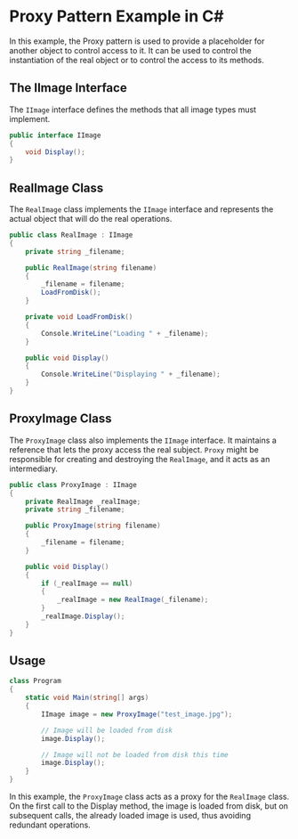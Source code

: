 # Proxy Pattern Example in C#

In this example, the Proxy pattern is used to provide a placeholder for another object to control access to it.
It can be used to control the instantiation of the real object or to control the access to its methods.

## The IImage Interface

The `IImage` interface defines the methods that all image types must implement.

```C#
public interface IImage
{
    void Display();
}
```

## RealImage Class

The `RealImage` class implements the `IImage` interface and represents the actual object that will do the real operations.

```C#
public class RealImage : IImage
{
    private string _filename;

    public RealImage(string filename)
    {
        _filename = filename;
        LoadFromDisk();
    }

    private void LoadFromDisk()
    {
        Console.WriteLine("Loading " + _filename);
    }

    public void Display()
    {
        Console.WriteLine("Displaying " + _filename);
    }
}
```

## ProxyImage Class

The `ProxyImage` class also implements the `IImage` interface.
It maintains a reference that lets the proxy access the real subject.
`Proxy` might be responsible for creating and destroying the `RealImage`, and it acts as an intermediary.

```C#
public class ProxyImage : IImage
{
    private RealImage _realImage;
    private string _filename;

    public ProxyImage(string filename)
    {
        _filename = filename;
    }

    public void Display()
    {
        if (_realImage == null)
        {
            _realImage = new RealImage(_filename);
        }
        _realImage.Display();
    }
}
```

## Usage

```C#
class Program
{
    static void Main(string[] args)
    {
        IImage image = new ProxyImage("test_image.jpg");

        // Image will be loaded from disk
        image.Display(); 

        // Image will not be loaded from disk this time
        image.Display();
    }
}
```

In this example, the `ProxyImage` class acts as a proxy for the `RealImage` class.
On the first call to the Display method, the image is loaded from disk, but on subsequent calls, the already loaded image is used, thus avoiding redundant operations.
